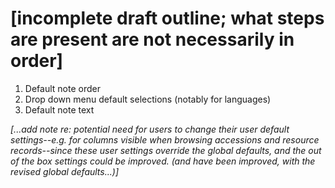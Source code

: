 # [incomplete draft outline; what steps are present are not necessarily in order]

  1. Default note order
  2. Drop down menu default selections (notably for languages)
  3. Default note text

*[...add note re: potential need for users to change their user default settings--e.g. for columns visible when browsing accessions and resource records--since these user settings override the global defaults, and the out of the box settings could be improved. (and have been improved, with the revised global defaults...)]*
